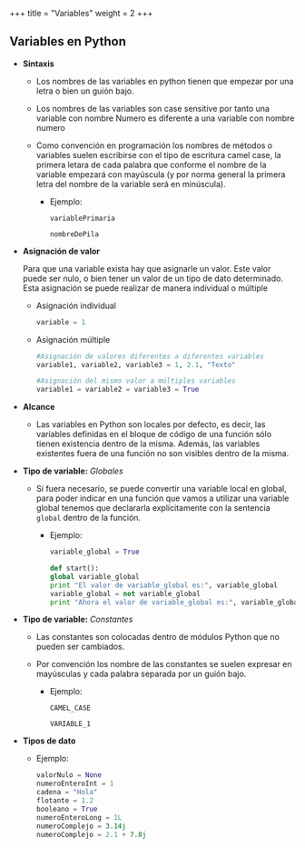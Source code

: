 +++
title = "Variables"
weight = 2
+++

## Variables en Python

- **Sintaxis**

  - Los nombres de las variables en python tienen que empezar por una letra o bien un guión bajo.
  - Los nombres de las variables son case sensitive por tanto una variable con nombre Numero es diferente a una variable con nombre numero
  - Como convención en programación los nombres de métodos o variables suelen escribirse con el tipo de escritura camel case, la primera letara de cada palabra que conforme el nombre de la variable empezará con mayúscula (y por norma general la primera letra del nombre de la variable será en minúscula).
  
    - Ejemplo:

       `variablePrimaria`

       `nombreDePila`

- **Asignación de valor**

  Para que una variable exista hay que asignarle un valor. Este valor puede ser nulo, o bien tener un valor de un tipo de dato determinado.
  Esta asignación se puede realizar de manera individual o múltiple

  - Asignación individual

    ```python
    variable = 1
    ```

  - Asignación múltiple

    ```python
    #Asignación de valores diferentes a diferentes variables
    variable1, variable2, variable3 = 1, 2.1, "Texto"

    #Asignación del mismo valor a múltiples variables
    variable1 = variable2 = variable3 = True
    ```

- **Alcance**

  - Las variables en Python son locales por defecto, es decir, las variables definidas en el bloque de código de una función sólo tienen existencia dentro de la misma. Además, las variables existentes fuera de una función no son visibles dentro de la misma.

- **Tipo de variable:** *Globales*

  - Si fuera necesario, se puede convertir una variable local en global, para poder indicar en una función que vamos a utilizar una variable global tenemos que declararla explícitamente con la sentencia `global` dentro de la función.

    - Ejemplo:

      ```python
      variable_global = True

      def start():
      global variable_global
      print "El valor de variable_global es:", variable_global
      variable_global = not variable_global
      print "Ahora el valor de variable_global es:", variable_global
      ```

- **Tipo de variable:** *Constantes*

  - Las constantes son colocadas dentro de módulos Python que no pueden ser cambiados.
  - Por convención los nombre de las constantes se suelen expresar en mayúsculas y cada palabra separada por un guión bajo.

    - Ejemplo:

      `CAMEL_CASE`

      `VARIABLE_1`

- **Tipos de dato**
  - Ejemplo:

      ```python
      valorNulo = None
      numeroEnteroInt = 1
      cadena = "Hola"
      flotante = 1.2
      booleano = True
      numeroEnteroLong = 1L
      numeroComplejo = 3.14j
      numeroComplejo = 2.1 + 7.8j
      ```